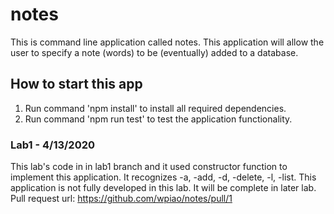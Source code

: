# notes
This is command line application called notes. This application will allow the user to specify a note (words) to be (eventually) added to a database.

## How to start this app
1. Run command 'npm install' to install all required dependencies.
2. Run command 'npm run test' to test the application functionality.

### Lab1 - 4/13/2020
This lab's code in in lab1 branch and it used constructor function to implement this application. It recognizes -a, -add, -d, -delete, -l, -list. This application is not fully developed in this lab. It will be complete in later lab.</br>
Pull request url: https://github.com/wpiao/notes/pull/1</br>



